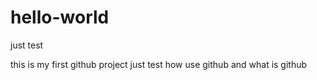 # hello-world
just test

this is my first github project
just test how use github and what is github
